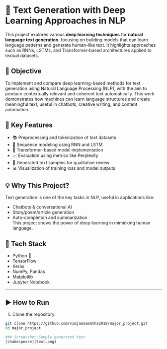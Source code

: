 # 🧠 Text Generation with Deep Learning Approaches in NLP

This project explores various **deep learning techniques** for **natural language text generation**, focusing on building models that can learn language patterns and generate human-like text. It highlights approaches such as RNNs, LSTMs, and Transformer-based architectures applied to textual datasets.

## 🎯 Objective

To implement and compare deep learning-based methods for text generation using Natural Language Processing (NLP), with the aim to produce contextually relevant and coherent text automatically. This work demonstrates how machines can learn language structures and create meaningful text, useful in chatbots, creative writing, and content automation.

## 🚀 Key Features

- 📚 Preprocessing and tokenization of text datasets  
- 🔁 Sequence modeling using RNN and LSTM  
- 🚀 Transformer-based model implementation  
- 📈 Evaluation using metrics like Perplexity  
- 📝 Generated text samples for qualitative review  
- 📊 Visualization of training loss and model outputs  

## 💡 Why This Project?

Text generation is one of the key tasks in NLP, useful in applications like:
- Chatbots & conversational AI  
- Story/poem/article generation  
- Auto-completion and summarization  
This project shows the power of deep learning in mimicking human language.

## 🧰 Tech Stack

- Python 🐍  
- TensorFlow 
- Keras  
- NumPy, Pandas  
- Matplotlib 
- Jupyter Notebook
---

## ▶️ How to Run

1. Clone the repository:
```bash
git clone https://github.com/vimjamsamatha2018/major_project.git
cd major_project

### Screenshot-Sample generated text
[shakespeare](text.png)

